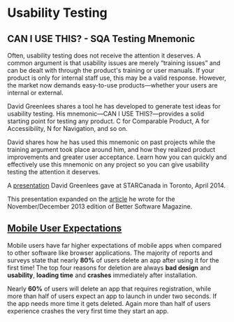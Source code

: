 # Usability Testing

## __CAN I USE THIS? - SQA Testing Mnemonic__

Often, usability testing does not receive the attention it deserves. A common argument is that usability issues are merely “training issues” and can be dealt with through the product's training or user manuals. If your product is only for internal staff use, this may be a valid response. However, the market now demands easy-to-use products—whether your users are internal or external. 

David Greenlees shares a tool he has developed to generate test ideas for usability testing. His mnemonic—CAN I USE THIS?—provides a solid starting point for testing any product. C for Comparable Product, A for Accessibility, N for Navigation, and so on.

David shares how he has used this mnemonic on past projects while the training argument took place around him, and how they realized product improvements and greater user acceptance. Learn how you can quickly and effectively use this mnemonic on any project so you can give usability testing the attention it deserves.

A [presentation](https://github.com/lana-20/software-testing-mnemonics/blob/main/CAN%20I%20USE%20THIS%3F%20-%20A%20Mnemonic%20for%20Usability%20Testing.pdf) David Greenlees gave at STARCanada in Toronto, April 2014.

This presentation expanded on the [article](https://github.com/lana-20/software-testing-mnemonics/blob/main/bsm_can-i-use-this-nov-2013.pdf) he wrote for the November/December 2013 edition of Better Software Magazine.

## [Mobile User Expectations](https://adventuresinqa.com/2014/08/11/kifsu-and-the-mobile-user-expectations/)

Mobile users have far higher expectations of mobile apps when compared to other software like browser applications. The majority of reports and surveys state that nearly __80%__ of users delete an app after using it for the first time! The top four reasons for deletion are always __bad design__ and __usability__, __loading time__ and __crashes__ immediately after installation.

Nearly __60%__ of users will delete an app that requires registration, while more than half of users expect an app to launch in under two seconds. If the app needs more time it gets deleted. Again more than half of users experience crashes the very first time they start an app.
